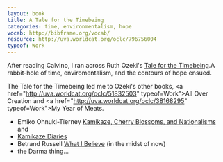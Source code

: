 ```yaml
---
layout: book
title: A Tale for the Timebeing
categories: time, environmentalism, hope
vocab: http://bibframe.org/vocab/
resource: http://uva.worldcat.org/oclc/796756004
typeof: Work
---
```


After reading <span
resource="http://dbpedia.org/resource/Italo_Calvino"
typeof="Person">Calvino</span>, I ran across <span
resource="http://dbpedia.org/resouce/Ruth_Ozeki">Ruth Ozeki's</span>
<a href="http://uva.worldcat.org/oclc/796756004" property="label">Tale
for the Timebeing</a>.A rabbit-hole of time, enviromentalism, and the
contours of hope ensued.

The Tale for the Timebeing led me to Ozeki's other books, <a
href="http://uva.worldcat.org/oclc/51832503" typeof=Work">All Over
Creation</a> and <a href="http://uva.worldcat.org/oclc/38168295"
typeof=Work">My Year of Meats</a>.

* <span resouce="http://dbpedia.org/resource/Emiko_Ohnuki-Tierney"
  typeof="Person">Emiko Ohnuki-Tierney</span> <a
  href="http://uva.worldcat.org/oclc/48892404" typeof="Work">Kamikaze,
  Cherry Blossoms, and Nationalisms</a> and
* <a href="http://uva.worldcat.org/oclc/62533869"
  typeof="Work">Kamikaze Diaries</a>
* <span resouce="http://dbpedia.org/resource/Bertrand_Russell"
  typeof="Person">Betrand Russell</span> <a
  href="http://uva.worldcat.org/oclc/43622691" typeof="Work">What I
  Believe</a> (in the midst of now)
* the Darma thing...
